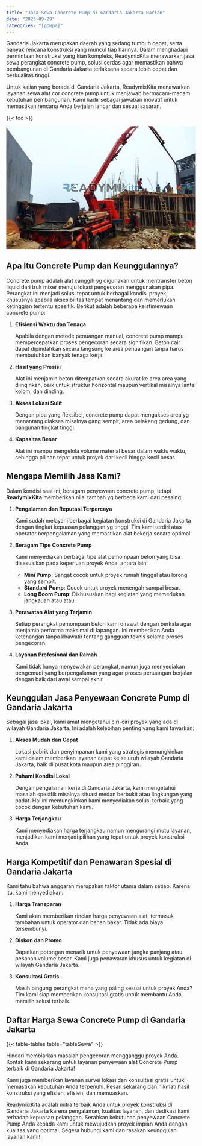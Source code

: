 ```yaml
---
title: "Jasa Sewa Concrete Pump di Gandaria Jakarta Harian"
date: "2023-09-29"
categories: "[pompa]"
---
```


Gandaria Jakarta merupakan daerah yang sedang tumbuh cepat, serta banyak rencana konstruksi yang muncul tiap harinya. Dalam menghadapi permintaan konstruksi yang kian kompleks, ReadymixKita menawarkan jasa sewa perangkat concrete pump, solusi cerdas agar memastikan bahwa pembangunan di Gandaria Jakarta terlaksana secara lebih cepat dan berkualitas tinggi.

Untuk kalian yang berada di Gandaria Jakarta, ReadymixKita menawarkan layanan sewa alat cor concrete pump untuk menjawab bermacam-macam kebutuhan pembangunan. Kami hadir sebagai jawaban inovatif untuk memastikan rencana Anda berjalan lancar dan sesuai sasaran.

{{< toc >}}

![Jasa Sewa Concrete Pump di Gandaria Jakarta Harian](/images/pompa/sewa-pompa-14.jpg)

## Apa Itu Concrete Pump dan Keunggulannya?

Concrete pump adalah alat canggih yg digunakan untuk mentransfer beton liquid dari truk mixer menuju lokasi pengecoran menggunakan pipa. Perangkat ini menjadi solusi tepat untuk berbagai kondisi proyek, khususnya apabila aksesibilitas tempat menantang dan memerlukan ketinggian tertentu spesifik. Berikut adalah beberapa keistimewaan concrete pump:

1. **Efisiensi Waktu dan Tenaga**

   Apabila dengan metode penuangan manual, concrete pump mampu mempercepatkan proses pengecoran secara signifikan. Beton cair dapat dipindahkan secara langsung ke area penuangan tanpa harus membutuhkan banyak tenaga kerja.

2. **Hasil yang Presisi**

   Alat ini menjamin beton ditempatkan secara akurat ke area area yang diinginkan, baik untuk struktur horizontal maupun vertikal misalnya lantai kolom, dan dinding.

3. **Akses Lokasi Sulit**

   Dengan pipa yang fleksibel, concrete pump dapat mengakses area yg menantang diakses misalnya gang sempit, area belakang gedung, dan bangunan tingkat tinggi.

4. **Kapasitas Besar**

   Alat ini mampu mengelola volume material besar dalam waktu waktu, sehingga pilihan tepat untuk proyek dari kecil hingga kecil besar.

## Mengapa Memilih Jasa Kami?

Dalam kondisi saat ini, beragam penyewaan concrete pump, tetapi **ReadymixKita** memberikan nilai tambah yg berbeda kami dari pesaing:

1. **Pengalaman dan Reputasi Terpercaya**

   Kami sudah melayani berbagai kegiatan konstruksi di Gandaria Jakarta dengan tingkat kepuasan pelanggan yg tinggi. Tim kami terdiri atas operator berpengalaman yang memastikan alat bekerja secara optimal.

2. **Beragam Tipe Concrete Pump**

   Kami menyediakan berbagai tipe alat pemompaan beton yang bisa disesuaikan pada keperluan proyek Anda, antara lain:
   - **Mini Pump**: Sangat cocok untuk proyek rumah tinggal atau lorong yang sempit.
   - **Standard Pump**: Cocok untuk proyek menengah sampai besar.
   - **Long Boom Pump**: Dikhususkan bagi kegiatan yang memerlukan jangkauan atau atau.

3. **Perawatan Alat yang Terjamin**

   Setiap perangkat pemompaan beton kami dirawat dengan berkala agar menjamin performa maksimal di lapangan. Ini memberikan Anda ketenangan tanpa khawatir tentang gangguan teknis selama proses pengecoran.

4. **Layanan Profesional dan Ramah**

   Kami tidak hanya menyewakan perangkat, namun juga menyediakan pengemudi yang berpengalaman yang agar proses penuangan berjalan dengan baik dari awal sampai akhir.

## Keunggulan Jasa Penyewaan Concrete Pump di Gandaria Jakarta

Sebagai jasa lokal, kami amat mengetahui ciri-ciri proyek yang ada di wilayah Gandaria Jakarta. Ini adalah kelebihan penting yang kami tawarkan:

1. **Akses Mudah dan Cepat**

   Lokasi pabrik dan penyimpanan kami yang strategis memungkinkan kami dalam memberikan layanan cepat ke seluruh wilayah Gandaria Jakarta, baik di pusat kota maupun area pinggiran.

2. **Pahami Kondisi Lokal**

   Dengan pengalaman kerja di Gandaria Jakarta, kami mengetahui masalah spesifik misalnya situasi medan berbukit atau lingkungan yang padat. Hal ini memungkinkan kami menyediakan solusi terbaik yang cocok dengan kebutuhan kami.

3. **Harga Terjangkau**

   Kami menyediakan harga terjangkau namun mengurangi mutu layanan, menjadikan kami menjadi pilihan yang tepat untuk proyek konstruksi Anda.

## Harga Kompetitif dan Penawaran Spesial di Gandaria Jakarta

Kami tahu bahwa anggaran merupakan faktor utama dalam setiap. Karena itu, kami menyediakan:

1. **Harga Transparan**

   Kami akan memberikan rincian harga penyewaan alat, termasuk tambahan untuk operator dan bahan bakar. Tidak ada biaya tersembunyi.

2. **Diskon dan Promo**

   Dapatkan potongan menarik untuk penyewaan jangka panjang atau pesanan volume besar. Kami juga penawaran khusus untuk kegiatan di wilayah Gandaria Jakarta.

3. **Konsultasi Gratis**

   Masih bingung perangkat mana yang paling sesuai untuk proyek Anda? Tim kami siap memberikan konsultasi gratis untuk membantu Anda memilih solusi terbaik.

## Daftar Harga Sewa Concrete Pump di Gandaria Jakarta

{{< table-tables table="tableSewa" >}}

Hindari membiarkan masalah pengecoran mengganggu proyek Anda. Kontak kami sekarang untuk layanan penyewaan alat Concrete Pump terbaik di Gandaria Jakarta!

Kami juga memberikan layanan survei lokasi dan konsultasi gratis untuk memastikan kebutuhan Anda terpenuhi. Pesan sekarang dan nikmati hasil konstruksi yang efisien, efisien, dan memuaskan.

ReadymixKita adalah mitra terbaik Anda untuk proyek konstruksi di Gandaria Jakarta karena pengalaman, kualitas layanan, dan dedikasi kami terhadap kepuasan pelanggan. Serahkan kebutuhan penyewaan Concrete Pump Anda kepada kami untuk mewujudkan proyek impian Anda dengan kualitas yang optimal. Segera hubungi kami dan rasakan keunggulan layanan kami!